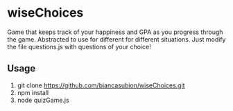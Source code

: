 # wiseChoices

Game that keeps track of your happiness and GPA as you progress through the game. Abstracted to use for different for different situations. Just modify the file questions.js with questions of your choice!


## Usage
1. git clone https://github.com/biancasubion/wiseChoices.git
1. npm install
1. node quizGame.js
